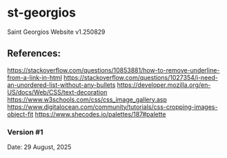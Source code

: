 # st-georgios
Saint Georgios Website v1.250829

## References:
https://stackoverflow.com/questions/10853881/how-to-remove-underline-from-a-link-in-html
https://stackoverflow.com/questions/1027354/i-need-an-unordered-list-without-any-bullets
https://developer.mozilla.org/en-US/docs/Web/CSS/text-decoration
https://www.w3schools.com/css/css_image_gallery.asp
https://www.digitalocean.com/community/tutorials/css-cropping-images-object-fit
https://www.shecodes.io/palettes/187#palette

### Version #1
Date: 29 August, 2025



